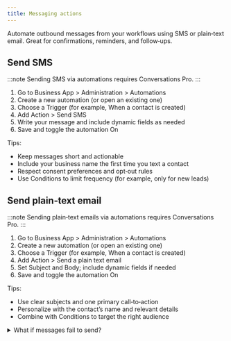 ```yaml
---
title: Messaging actions
---
```


Automate outbound messages from your workflows using SMS or plain‑text email. Great for confirmations, reminders, and follow‑ups.

## Send SMS

:::note
Sending SMS via automations requires Conversations Pro.
:::

1. Go to Business App > Administration > Automations
2. Create a new automation (or open an existing one)
3. Choose a Trigger (for example, When a contact is created)
4. Add Action > Send SMS
5. Write your message and include dynamic fields as needed
6. Save and toggle the automation On

Tips:
- Keep messages short and actionable
- Include your business name the first time you text a contact
- Respect consent preferences and opt‑out rules
- Use Conditions to limit frequency (for example, only for new leads)

## Send plain‑text email

:::note
Sending plain‑text emails via automations requires Conversations Pro.
:::

1. Go to Business App > Administration > Automations
2. Create a new automation (or open an existing one)
3. Choose a Trigger (for example, When a contact is created)
4. Add Action > Send a plain text email
5. Set Subject and Body; include dynamic fields if needed
6. Save and toggle the automation On

Tips:
- Use clear subjects and one primary call‑to‑action
- Personalize with the contact’s name and relevant details
- Combine with Conditions to target the right audience

<details>
<summary>What if messages fail to send?</summary>

Check the Activity tab for the run. Make sure required fields (for example, phone for SMS or email for plain‑text email) are present. If you see frequent failures, consider switching Error handling to "Skip the step and continue" in Settings so other steps can still complete.

</details>

